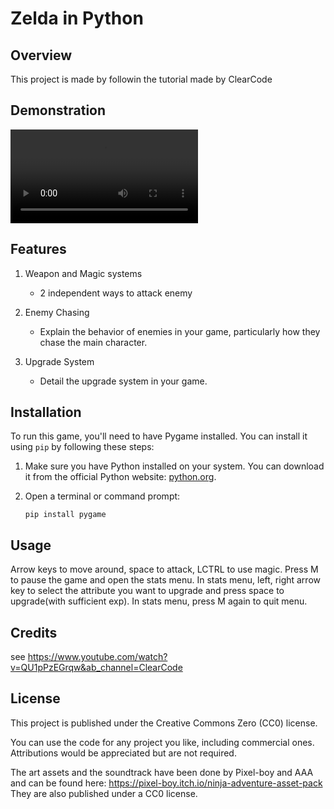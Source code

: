 # Zelda in Python

## Overview
This project is made by followin the tutorial made by ClearCode

## Demonstration
<video controls>
  <source src="https://github.com/cccccz/Zelda/raw/main/demo/show.mp4" type="video/mp4">
  Your browser does not support the video tag.
</video>


## Features
1. Weapon and Magic systems
   - 2 independent ways to attack enemy

2. Enemy Chasing
   - Explain the behavior of enemies in your game, particularly how they chase the main character.

3. Upgrade System
   - Detail the upgrade system in your game.

## Installation
To run this game, you'll need to have Pygame installed. You can install it using `pip` by following these steps:

1. Make sure you have Python installed on your system. You can download it from the official Python website: [python.org](https://www.python.org/).

2. Open a terminal or command prompt:
   ```shell
   pip install pygame
   
## Usage
Arrow keys to move around, space to attack, LCTRL to use magic. Press M to pause the game and open the stats menu. In stats menu, left, right arrow key
to select the attribute you want to upgrade and press space to upgrade(with sufficient exp). In stats menu, press M again to quit menu.

## Credits
see https://www.youtube.com/watch?v=QU1pPzEGrqw&ab_channel=ClearCode

## License
This project is published under the Creative Commons Zero (CC0) license. 

You can use the code for any project you like, including commercial ones. Attributions would be appreciated but are not required. 

The art assets and the soundtrack have been done by Pixel-boy and AAA and can be found here: https://pixel-boy.itch.io/ninja-adventure-asset-pack
They are also published under a CC0 license. 






